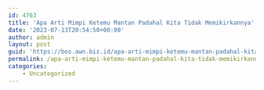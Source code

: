 ```yaml
---
id: 4763
title: 'Apa Arti Mimpi Ketemu Mantan Padahal Kita Tidak Memikirkannya'
date: '2023-07-13T20:54:50+00:00'
author: admin
layout: post
guid: 'https://bos.awn.biz.id/apa-arti-mimpi-ketemu-mantan-padahal-kita-tidak-memikirkannya/'
permalink: /apa-arti-mimpi-ketemu-mantan-padahal-kita-tidak-memikirkannya/
categories:
    - Uncategorized
---
```


